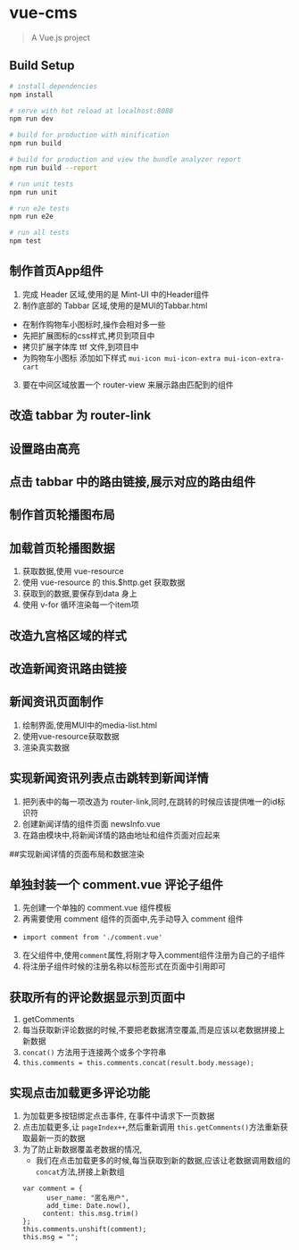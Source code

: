 # vue-cms

> A Vue.js project

## Build Setup

``` bash
# install dependencies
npm install

# serve with hot reload at localhost:8080
npm run dev

# build for production with minification
npm run build

# build for production and view the bundle analyzer report
npm run build --report

# run unit tests
npm run unit

# run e2e tests
npm run e2e

# run all tests
npm test
```

## 制作首页App组件
1. 完成 Header 区域,使用的是 Mint-UI 中的Header组件
2. 制作底部的 Tabbar 区域,使用的是MUI的Tabbar.html
 + 在制作购物车小图标时,操作会相对多一些
 + 先把扩展图标的css样式,拷贝到项目中
 + 拷贝扩展字体库 ttf 文件,到项目中
 + 为购物车小图标 添加如下样式 `mui-icon mui-icon-extra mui-icon-extra-cart`
3. 要在中间区域放置一个 router-view 来展示路由匹配到的组件

## 改造 tabbar 为 router-link

## 设置路由高亮

## 点击 tabbar 中的路由链接,展示对应的路由组件

## 制作首页轮播图布局

## 加载首页轮播图数据
1. 获取数据,使用 vue-resource
2. 使用 vue-resource 的 this.$http.get 获取数据
3. 获取到的数据,要保存到data 身上
4. 使用 v-for 循环渲染每一个item项

## 改造九宫格区域的样式

## 改造新闻资讯路由链接

## 新闻资讯页面制作
1. 绘制界面,使用MUI中的media-list.html
2. 使用vue-resource获取数据
3. 渲染真实数据

## 实现新闻资讯列表点击跳转到新闻详情
1. 把列表中的每一项改造为 router-link,同时,在跳转的时候应该提供唯一的id标识符
2. 创建新闻详情的组件页面 newsInfo.vue
3. 在路由模块中,将新闻详情的路由地址和组件页面对应起来

##实现新闻详情的页面布局和数据渲染

## 单独封装一个 comment.vue 评论子组件
1. 先创建一个单独的 comment.vue 组件模板
2. 再需要使用 comment 组件的页面中,先手动导入 comment 组件
 + `import comment from './comment.vue'`
3. 在父组件中,使用`comment`属性,将刚才导入comment组件注册为自己的子组件
4. 将注册子组件时候的注册名称以标签形式在页面中引用即可

## 获取所有的评论数据显示到页面中
1. getComments
2. 每当获取新评论数据的时候,不要把老数据清空覆盖,而是应该以老数据拼接上新数据
3. `concat()` 方法用于连接两个或多个字符串
4. `this.comments = this.comments.concat(result.body.message);`

## 实现点击加载更多评论功能
1. 为加载更多按钮绑定点击事件, 在事件中请求下一页数据
2. 点击加载更多,让 `pageIndex++`,然后重新调用 `this.getComments()`方法重新获取最新一页的数据
3. 为了防止新数据覆盖老数据的情况,
    + 我们在点击加载更多的时候,每当获取到新的数据,应该让老数据调用数组的 `concat`方法,拼接上新数组
     ```
    var comment = {
           user_name: "匿名用户",
           add_time: Date.now(),
          content: this.msg.trim()
    };
    this.comments.unshift(comment);
    this.msg = "";
    ```